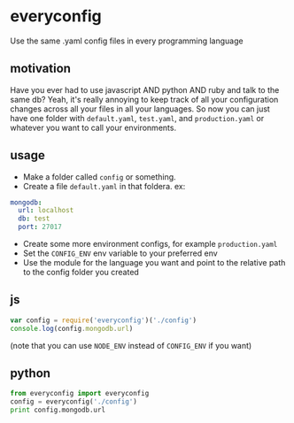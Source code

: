 # everyconfig
Use the same .yaml config files in every programming language

## motivation
Have you ever had to use javascript AND python AND ruby and talk to the same db?  Yeah, it's really annoying to keep track of all your configuration changes across all your files in all your languages.  So now you can just have one folder with `default.yaml`, `test.yaml`, and `production.yaml` or whatever you want to call your environments.

## usage
* Make a folder called `config` or something.
* Create a file `default.yaml` in that foldera. ex:
```yaml
mongodb:
  url: localhost
  db: test
  port: 27017
```
* Create some more environment configs, for example `production.yaml`
* Set the `CONFIG_ENV` env variable to your preferred env
* Use the module for the language you want and point to the relative path to the config folder you created

## js
```javascript
var config = require('everyconfig')('./config')
console.log(config.mongodb.url)
```
(note that you can use `NODE_ENV` instead of `CONFIG_ENV` if you want)

## python
```python
from everyconfig import everyconfig
config = everyconfig('./config')
print config.mongodb.url
```
